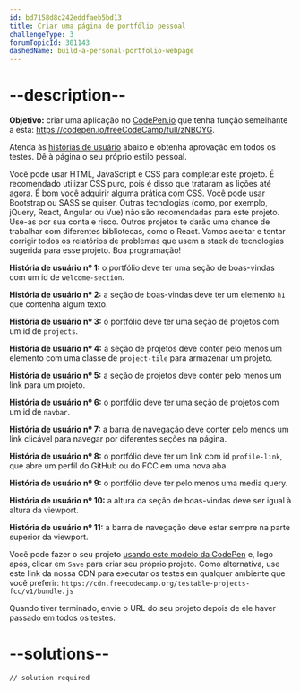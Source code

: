 ```yaml
---
id: bd7158d8c242eddfaeb5bd13
title: Criar uma página de portfólio pessoal
challengeType: 3
forumTopicId: 301143
dashedName: build-a-personal-portfolio-webpage
---
```


# --description--

**Objetivo:** criar uma aplicação no [CodePen.io](https://codepen.io) que tenha função semelhante a esta: <https://codepen.io/freeCodeCamp/full/zNBOYG>.

Atenda às [histórias de usuário](https://pt.wikipedia.org/wiki/Hist%C3%B3ria_de_usu%C3%A1rio) abaixo e obtenha aprovação em todos os testes. Dê à página o seu próprio estilo pessoal.

Você pode usar HTML, JavaScript e CSS para completar este projeto. É recomendado utilizar CSS puro, pois é disso que trataram as lições até agora. É bom você adquirir alguma prática com CSS. Você pode usar Bootstrap ou SASS se quiser. Outras tecnologias (como, por exemplo, jQuery, React, Angular ou Vue) não são recomendadas para este projeto. Use-as por sua conta e risco. Outros projetos te darão uma chance de trabalhar com diferentes bibliotecas, como o React. Vamos aceitar e tentar corrigir todos os relatórios de problemas que usem a stack de tecnologias sugerida para esse projeto. Boa programação!

**História de usuário nº 1:** o portfólio deve ter uma seção de boas-vindas com um id de `welcome-section`.

**História de usuário nº 2:** a seção de boas-vindas deve ter um elemento `h1` que contenha algum texto.

**História de usuário nº 3:** o portfólio deve ter uma seção de projetos com um id de `projects`.

**História de usuário nº 4:** a seção de projetos deve conter pelo menos um elemento com uma classe de `project-tile` para armazenar um projeto.

**História de usuário nº 5:** a seção de projetos deve conter pelo menos um link para um projeto.

**História de usuário nº 6:** o portfólio deve ter uma seção de projetos com um id de `navbar`.

**História de usuário nº 7:** a barra de navegação deve conter pelo menos um link clicável para navegar por diferentes seções na página.

**História de usuário nº 8:** o portfólio deve ter um link com id `profile-link`, que abre um perfil do GitHub ou do FCC em uma nova aba.

**História de usuário nº 9:** o portfólio deve ter pelo menos uma media query.

**História de usuário nº 10:** a altura da seção de boas-vindas deve ser igual à altura da viewport.

**História de usuário nº 11:** a barra de navegação deve estar sempre na parte superior da viewport.

Você pode fazer o seu projeto <a href='https://codepen.io/pen?template=MJjpwO' target='_blank' rel='nofollow'>usando este modelo da CodePen</a> e, logo após, clicar em `Save` para criar seu próprio projeto. Como alternativa, use este link da nossa CDN para executar os testes em qualquer ambiente que você preferir: `https://cdn.freecodecamp.org/testable-projects-fcc/v1/bundle.js`

Quando tiver terminado, envie o URL do seu projeto depois de ele haver passado em todos os testes.

# --solutions--

```html
// solution required
```
